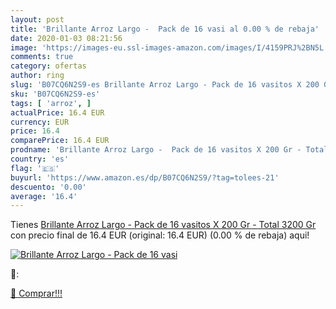 ```yaml
---
layout: post
title: 'Brillante Arroz Largo -  Pack de 16 vasi al 0.00 % de rebaja'
date: 2020-01-03 08:21:56
image: 'https://images-eu.ssl-images-amazon.com/images/I/4159PRJ%2BN5L._SL200_.jpg'
comments: true
category: ofertas
author: ring
slug: 'B07CQ6N2S9-es Brillante Arroz Largo - Pack de 16 vasitos X 200 Gr -...'
sku: 'B07CQ6N2S9-es'
tags: [ 'arroz', ]
actualPrice: 16.4 EUR
currency: EUR
price: 16.4
comparePrice: 16.4 EUR
prodname: 'Brillante Arroz Largo -  Pack de 16 vasitos X 200 Gr - Total 3200 Gr'
country: 'es'
flag: '🇪🇸'
buyurl: 'https://www.amazon.es/dp/B07CQ6N2S9/?tag=tolees-21'
descuento: '0.00'
average: '16.4'
---
```


Tienes [Brillante Arroz Largo -  Pack de 16 vasitos X 200 Gr - Total 3200 Gr](https://www.amazon.es/dp/B07CQ6N2S9/?tag=tolees-21) con precio final de  16.4 EUR (original: 16.4 EUR) (0.00 %  de rebaja) aqui!

[![Brillante Arroz Largo -  Pack de 16 vasi](https://images-eu.ssl-images-amazon.com/images/I/4159PRJ%2BN5L._SL200_.jpg)](https://www.amazon.es/dp/B07CQ6N2S9/?tag=tolees-21)

🔎:


[🛒 Comprar!!!](https://www.amazon.es/dp/B07CQ6N2S9/?tag=tolees-21)
